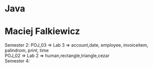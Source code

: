 # Java 
# Maciej Falkiewicz
Semester 2:
POJ_03 => Lab 3 => account,date, employee, invoiceitem, palindrom, print, time <br>
POJ_02 => Lab 2 => human,rectangle,triangle,cezar <br>
Semester 4:
